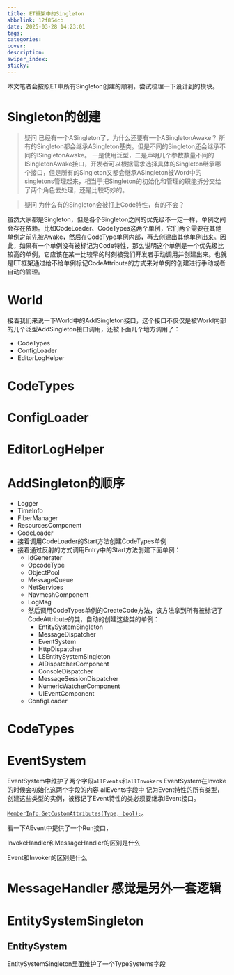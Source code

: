 ```yaml
---
title: ET框架中的Singleton
abbrlink: 12f854cb
date: 2025-03-28 14:23:01
tags:
categories:
cover:
description:
swiper_index:
sticky:
---
```


本文笔者会按照ET中所有Singleton创建的顺利，尝试梳理一下设计到的模块。

# Singleton的创建

> 疑问 已经有一个ASingleton了，为什么还要有一个ASingletonAwake？
所有的Singleton都会继承ASingleton基类。但是不同的Singleton还会继承不同的ISingletonAwake。 一是使用泛型，二是声明几个参数数量不同的ISingletonAwake接口，开发者可以根据需求选择具体的Singleton继承哪个接口，但是所有的Singleton又都会继承ASingleton被Word中的singletons管理起来，相当于把Singleton的初始化和管理的职能拆分交给了两个角色去处理，还是比较巧妙的。

> 疑问 为什么有的Singleton会被打上Code特性，有的不会？

虽然大家都是Singleton，但是各个Singleton之间的优先级不一定一样，单例之间会存在依赖。比如CodeLoader、CodeTypes这两个单例，它们两个需要在其他单例之前先被Awake，然后在CodeType单例内部，再去创建出其他单例出来。因此，如果有一个单例没有被标记为Code特性，那么说明这个单例是一个优先级比较高的单例，它应该在某一比较早的时刻被我们开发者手动调用并创建出来。也就是ET框架通过给不给单例标记CodeAttribute的方式来对单例的创建进行手动或者自动的管理。

# World

接着我们来说一下World中的AddSingleton接口，这个接口不仅仅是被World内部的几个泛型AddSingleton接口调用，还被下面几个地方调用了：
- CodeTypes
- ConfigLoader
- EditorLogHelper

# CodeTypes
# ConfigLoader
# EditorLogHelper

# AddSingleton的顺序
- Logger
- TimeInfo
- FiberManager
- ResourcesComponent
- CodeLoader
- 接着调用CodeLoader的Start方法创建CodeTypes单例
- 接着通过反射的方式调用Entry中的Start方法创建下面单例：
  - IdGenerater
  - OpcodeType
  - ObjectPool
  - MessageQueue
  - NetServices
  - NavmeshComponent
  - LogMsg
  - 然后调用CodeTypes单例的CreateCode方法，该方法拿到所有被标记了CodeAttribute的类，自动的创建这些类的单例：
    - EntitySystemSingleton
    - MessageDispatcher
    - EventSystem
    - HttpDispatcher
    - LSEntitySystemSingleton
    - AIDispatcherComponent
    - ConsoleDispatcher
    - MessageSessionDispatcher
    - NumericWatcherComponent
    - UIEventComponent
  - ConfigLoader


# CodeTypes



# EventSystem

EventSystem中维护了两个字段`allEvents`和`allInvokers`
EventSystem在Invoke的时候会初始化这两个字段的内容
allEvents字段中 记为Event特性的所有类型，创建这些类型的实例，被标记了Event特性的类必须要继承IEvent接口。

[`MemberInfo.GetCustomAttributes(Type, bool);`](https://learn.microsoft.com/en-us/dotnet/api/system.reflection.memberinfo.getcustomattributes?view=net-9.0)。

看一下AEvent中提供了一个Run接口，

InvokeHandler和MessageHandler的区别是什么

Event和Invoker的区别是什么

# MessageHandler 感觉是另外一套逻辑


# EntitySystemSingleton

## EntitySystem

EntitySystemSingleton里面维护了一个TypeSystems字段